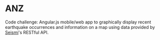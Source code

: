 ANZ
===

Code challenge: Angular.js mobile/web app to graphically display recent earthquake occurrences
and information on a map using data provided by [Seismi](http://www.seismi.org/api/eqs/)'s
RESTful API.
